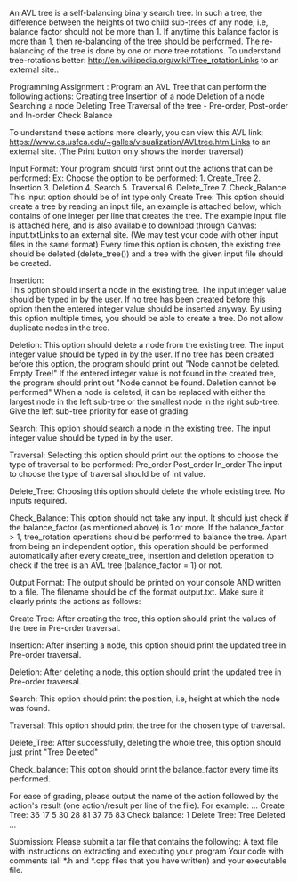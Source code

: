 An AVL tree is a self-balancing binary search tree. In such a tree, the difference between the heights of two child sub-trees of any node, i.e, balance factor should not be more than 1. If anytime this balance factor is more than 1, then re-balancing of the tree should be performed. The re-balancing of the tree is done by one or more tree rotations. To understand tree-rotations better: http://en.wikipedia.org/wiki/Tree_rotationLinks to an external site..

Programming Assignment : Program an AVL Tree that can perform the following actions:
Creating tree
Insertion of a node
Deletion of a node
Searching a node
Deleting Tree
Traversal of the tree - Pre-order, Post-order and In-order
Check Balance

To understand these actions more clearly, you can view this AVL link: https://www.cs.usfca.edu/~galles/visualization/AVLtree.htmlLinks to an external site. (The Print button only shows the inorder traversal)

Input Format: Your program should first print out the actions that can be performed:
Ex: Choose the option to be performed:
    1. Create_Tree
    2. Insertion
    3. Deletion
    4. Search
    5. Traversal
    6. Delete_Tree
    7. Check_Balance
This input option should be of int type only
Create Tree:
This option should create a tree by reading an input file, an example is attached below, which contains of one integer per line that creates the tree.
The example input file is attached here, and is also available to download through Canvas: input.txtLinks to an external site. (We may test your code with other input files in the same format)
Every time this option is chosen, the existing tree should be deleted (delete_tree()) and a tree with the given input file should be created.

Insertion:      
This option should insert a node in the existing tree. The input integer value should be typed in by the user. 
If no tree has been created before this option then the entered integer value should be inserted anyway. 
By using this option multiple times, you should be able to create a tree.
Do not allow duplicate nodes in the tree.

Deletion:
This option should delete a node from the existing tree. The input integer value should be typed in by the user.
If no tree has been created before this option, the program should print out "Node cannot be deleted. Empty Tree!"
If the entered integer value is not found in the created tree, the program should print out "Node cannot be found. Deletion cannot be performed"
When a node is deleted, it can be replaced with either the largest node in the left sub-tree or the smallest node in the right sub-tree. Give the left sub-tree priority for ease of grading.

Search:
This option should search a node in the existing tree. The input integer value should be typed in by the user.

Traversal:
Selecting this option should print out the options to choose the type of traversal to be performed:
Pre_order
Post_order
In_order
The input to choose the type of traversal should be of int value.

Delete_Tree:
Choosing this option should delete the whole existing tree. No inputs required.

Check_Balance:
This option should not take any input. It should just check if the balance_factor (as mentioned above) is 1 or more.
If the balance_factor > 1, tree_rotation operations should be performed to balance the tree.
Apart from being an independent option, this operation should be performed automatically after every create_tree, insertion and deletion operation to check if the tree is an AVL tree (balance_factor = 1) or not.

Output Format: The output should be printed on your console AND written to a file.  The filename should be of the format output.txt. Make sure it clearly prints the actions as follows:

Create Tree: After creating the tree, this option should print the values of the tree in Pre-order traversal.

Insertion: After inserting a node, this option should print the updated tree in Pre-order traversal.

Deletion: After deleting a node, this option should print the updated tree in Pre-order traversal.

Search: This option should print the position, i.e, height at which the node was found.

Traversal: This option should print the tree for the chosen type of traversal.

Delete_Tree: After successfully, deleting the whole tree, this option should just print "Tree Deleted"

Check_balance: This option should print the balance_factor every time its performed.

For ease of grading, please output the name of the action followed by the action's result (one action/result per line of the file). For example: 
...
Create Tree: 36 17 5 30 28 81 37 76 83
Check balance: 1
Delete Tree: Tree Deleted
...

Submission: Please submit a tar file that contains the following:
A text file with instructions on extracting and executing your program
Your code with comments (all *.h and *.cpp files that you have written) and your executable file.
